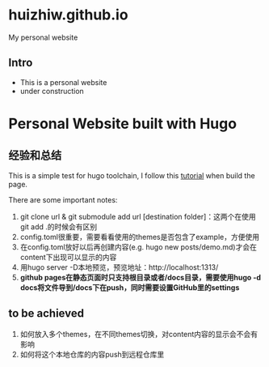 # huizhiw.github.io
My personal website

## Intro
- This is a personal website
- under construction
# Personal Website built with Hugo


## 经验和总结
This is a simple test for hugo toolchain, I follow this [tutorial](https://cloud.tencent.com/developer/article/1769218) when build the page.

There are some important notes:
1. git clone url & git submodule add url [destination folder]：这两个在使用git add .的时候会有区别
2. config.toml很重要，需要看看使用的themes是否包含了example，方便使用
3. 在config.toml放好以后再创建内容(e.g. hugo new posts/demo.md)才会在content下出现可以显示的内容
4. 用hugo server -D本地预览，预览地址：http://localhost:1313/ 
5. **github pages在静态页面时只支持根目录或者/docs目录，需要使用hugo -d docs将文件导到/docs下在push，同时需要设置GitHub里的settings**

## to be achieved
1. 如何放入多个themes，在不同themes切换，对content内容的显示会不会有影响
2. 如何将这个本地仓库的内容push到远程仓库里
